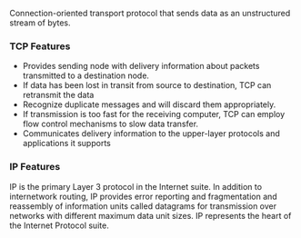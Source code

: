 Connection-oriented transport protocol that sends data as an unstructured stream of bytes. 
### TCP Features
- Provides sending node with delivery information about packets transmitted to a destination node. 
- If data has been lost in transit from source to destination, TCP can retransmit the data
- Recognize duplicate messages and will discard them appropriately. 
- If transmission is too fast for the receiving computer, TCP can employ flow control mechanisms to slow data transfer.
- Communicates delivery information to the upper-layer protocols and applications it supports

### IP Features
IP is the primary Layer 3 protocol in the Internet suite. In addition to internetwork routing, IP provides error reporting and fragmentation and reassembly of information units called datagrams for transmission over networks with different maximum data unit sizes. IP represents the heart of the Internet Protocol suite.